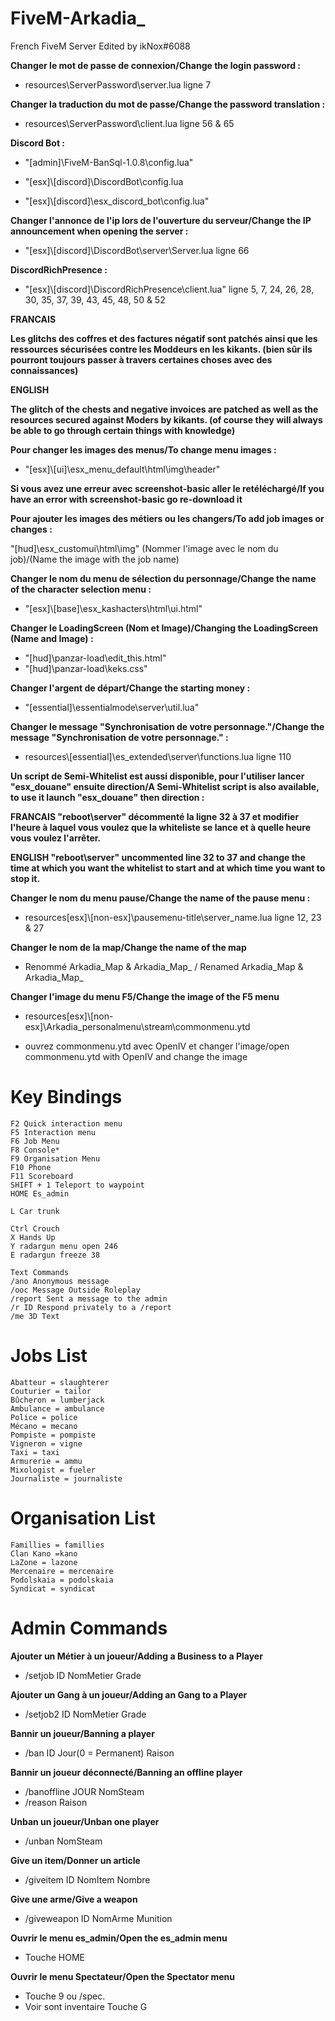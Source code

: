 # FiveM-Arkadia_

French FiveM Server Edited by ikNox#6088

**Changer le mot de passe de connexion/Change the login password :**

* resources\ServerPassword\server.lua ligne 7

**Changer la traduction du mot de passe/Change the password translation :**

* resources\ServerPassword\client.lua ligne 56 & 65

**Discord Bot :**

* "[admin]\FiveM-BanSql-1.0.8\config.lua"

* "[esx]\\[discord]\DiscordBot\config.lua

* "[esx]\\[discord]\esx_discord_bot\config.lua"

**Changer l'annonce de l'ip lors de l'ouverture du serveur/Change the IP announcement when opening the server :**

* "[esx]\\[discord]\DiscordBot\server\Server.lua ligne 66

**DiscordRichPresence :**

* "[esx]\\[discord]\DiscordRichPresence\client.lua" ligne 5, 7, 24, 26, 28, 30, 35, 37, 39, 43, 45, 48, 50 & 52

**FRANCAIS**

**Les glitchs des coffres et des factures négatif sont patchés ainsi que les ressources sécurisées contre les Moddeurs en les kikants.
(bien sûr ils pourront toujours passer à travers certaines choses avec des connaissances)**

**ENGLISH**

**The glitch of the chests and negative invoices are patched as well as the resources secured against Moders by kikants.
(of course they will always be able to go through certain things with knowledge)**

**Pour changer les images des menus/To change menu images :**

* "[esx]\\[ui]\esx_menu_default\html\img\header"

**Si vous avez une erreur avec screenshot-basic aller le retéléchargé/If you have an error with screenshot-basic go re-download it**

**Pour ajouter les images des métiers ou les changers/To add job images or changes :**

"[hud]\esx_customui\html\img" (Nommer l'image avec le nom du job)/(Name the image with the job name)

**Changer le nom du menu de sélection du personnage/Change the name of the character selection menu :**

* "[esx]\\[base]\esx_kashacters\html\ui.html"

**Changer le LoadingScreen (Nom et Image)/Changing the LoadingScreen (Name and Image) :**

* "[hud]\panzar-load\edit_this.html"
* "[hud]\panzar-load\keks.css"

**Changer l'argent de départ/Change the starting money :**

* "[essential]\essentialmode\server\util.lua"

**Changer le message "Synchronisation de votre personnage."/Change the message "Synchronisation de votre personnage." :**


* resources\\[essential]\es_extended\server\functions.lua ligne 110

**Un script de Semi-Whitelist est aussi disponible, pour l'utiliser lancer "esx_douane" ensuite direction/A Semi-Whitelist script is also available, to use it launch "esx_douane" then direction :**

**FRANCAIS
"reboot\server" décommenté la ligne 32 à 37 et modifier l'heure à laquel vous voulez que la whiteliste se lance et à quelle heure vous voulez l'arrêter.**

**ENGLISH
"reboot\server" uncommented line 32 to 37 and change the time at which you want the whitelist to start and at which time you want to stop it.**

**Changer le nom du menu pause/Change the name of the pause menu :**

* resources\[esx]\\[non-esx]\pausemenu-title\server_name.lua ligne 12, 23 & 27

**Changer le nom de la map/Change the name of the map**

* Renommé Arkadia_Map & Arkadia_Map_ / Renamed Arkadia_Map & Arkadia_Map_

**Changer l'image du menu F5/Change the image of the F5 menu**

* resources\[esx]\\[non-esx]\Arkadia_personalmenu\stream\commonmenu.ytd

* ouvrez commonmenu.ytd avec OpenIV et changer l'image/open commonmenu.ytd with OpenIV and change the image

# Key Bindings
```
F2 Quick interaction menu
F5 Interaction menu
F6 Job Menu
F8 Console*
F9 Organisation Menu
F10 Phone
F11 Scoreboard
SHIFT + 1 Teleport to waypoint
HOME Es_admin

L Car trunk

Ctrl Crouch
X Hands Up
Y radargun menu open 246
E radargun freeze 38

Text Commands
/ano Anonymous message
/ooc Message Outside Roleplay
/report Sent a message to the admin
/r ID Respond privately to a /report
/me 3D Text
```

# Jobs List
```
Abatteur = slaughterer
Couturier = tailor
Bûcheron = lumberjack
Ambulance = ambulance
Police = police
Mécano = mecano
Pompiste = pompiste
Vigneron = vigne
Taxi = taxi
Armurerie = ammu
Mixologist = fueler
Journaliste = journaliste
```

# Organisation List
```
Famillies = famillies
Clan Kano =kano
LaZone = lazone
Mercenaire = mercenaire
Podolskaia = podolskaia
Syndicat = syndicat
```

# Admin Commands

**Ajouter un Métier à un joueur/Adding a Business to a Player**
* /setjob ID NomMetier Grade

**Ajouter un Gang à un joueur/Adding an Gang to a Player**
* /setjob2 ID NomMetier Grade

**Bannir un joueur/Banning a player**
* /ban ID Jour(0 = Permanent) Raison

**Bannir un joueur déconnecté/Banning an offline player**
* /banoffline JOUR NomSteam
* /reason Raison

**Unban un joueur/Unban one player**
* /unban NomSteam

**Give un item/Donner un article**
* /giveitem ID NomItem Nombre

**Give une arme/Give a weapon**
* /giveweapon ID NomArme Munition

**Ouvrir le menu es_admin/Open the es_admin menu**
* Touche HOME

**Ouvrir le menu Spectateur/Open the Spectator menu**
* Touche 9 ou /spec.
* Voir sont inventaire Touche G
